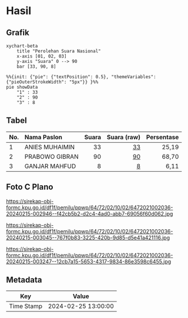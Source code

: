 # Hasil

## Grafik

```mermaid
xychart-beta
    title "Perolehan Suara Nasional"
    x-axis [01, 02, 03]
    y-axis "Suara" 0 --> 90
    bar [33, 90, 8]
```

```mermaid
%%{init: {"pie": {"textPosition": 0.5}, "themeVariables": {"pieOuterStrokeWidth": "5px"}} }%%
pie showData
    "1" : 33
    "2" : 90
    "3" : 8
```

## Tabel

| No. | Nama Paslon    | Suara | Suara (raw) | Persentase |
|:--- |:-------------- | -----:| -----------:| ----------:|
| 1   | ANIES MUHAIMIN | 33    | [33][p-1]   | 25,19      |
| 2   | PRABOWO GIBRAN | 90    | [90][p-2]   | 68,70      |
| 3   | GANJAR MAHFUD  | 8     | [8][p-3]    | 6,11       |


[p-1]: https://github.com/gigit-pemilu/pemilu-2024/blob/main/pilpres/hitung-suara/sub/64-kalimantan-timur/sub/72-kota-samarinda/sub/02-samarinda-seberang/sub/1002-baqa/sub/036-tps/sub/paslon-1.txt
[p-2]: https://github.com/gigit-pemilu/pemilu-2024/blob/main/pilpres/hitung-suara/sub/64-kalimantan-timur/sub/72-kota-samarinda/sub/02-samarinda-seberang/sub/1002-baqa/sub/036-tps/sub/paslon-2.txt
[p-3]: https://github.com/gigit-pemilu/pemilu-2024/blob/main/pilpres/hitung-suara/sub/64-kalimantan-timur/sub/72-kota-samarinda/sub/02-samarinda-seberang/sub/1002-baqa/sub/036-tps/sub/paslon-3.txt

## Foto C Plano

https://sirekap-obj-formc.kpu.go.id/df1f/pemilu/ppwp/64/72/02/10/02/6472021002036-20240215-002946--f42cb5b2-d2c4-4ad0-abb7-69056f60d062.jpg

https://sirekap-obj-formc.kpu.go.id/df1f/pemilu/ppwp/64/72/02/10/02/6472021002036-20240215-003045--767f0b83-3225-420b-9d85-d5e41a421116.jpg

https://sirekap-obj-formc.kpu.go.id/df1f/pemilu/ppwp/64/72/02/10/02/6472021002036-20240215-003247--12cb7a15-5653-4317-9834-86e3598c6455.jpg


## Metadata

| Key        | Value               |
| ---------- | ------------------- |
| Time Stamp | 2024-02-25 13:00:00 |



